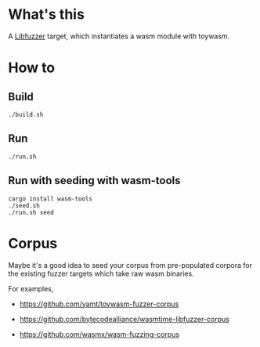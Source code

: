 # What's this

A [Libfuzzer] target, which instantiates a wasm module with toywasm.

[Libfuzzer]: https://llvm.org/docs/LibFuzzer.html

# How to

## Build

```shell
./build.sh
```

## Run

```shell
./run.sh
```

## Run with seeding with wasm-tools

```shell
cargo install wasm-tools
./seed.sh
./run.sh seed
```

# Corpus

Maybe it's a good idea to seed your corpus from pre-populated corpora
for the existing fuzzer targets which take raw wasm binaries.

For examples,

* https://github.com/yamt/toywasm-fuzzer-corpus

* https://github.com/bytecodealliance/wasmtime-libfuzzer-corpus

* https://github.com/wasmx/wasm-fuzzing-corpus
